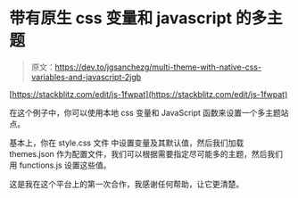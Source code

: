 # 带有原生 css 变量和 javascript 的多主题

> 原文：<https://dev.to/jgsanchezg/multi-theme-with-native-css-variables-and-javascript-2jgb>

[https://stackblitz.com/edit/js-1fwpat](https://stackblitz.com/edit/js-1fwpat)

在这个例子中，你可以使用本地 css 变量和 JavaScript 函数来设置一个多主题站点。

基本上，你在 style.css 文件
中设置变量及其默认值，然后我们加载 themes.json 作为配置文件，我们可以根据需要指定尽可能多的主题，然后我们用 functions.js 设置这些值。

这是我在这个平台上的第一次合作，我感谢任何帮助，让它更清楚。